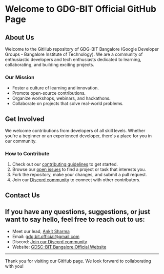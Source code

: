 # Welcome to GDG-BIT Official GitHub Page


## About Us

Welcome to the GitHub repository of GDG-BIT Bangalore (Google Developer Groups - Bangalore Institute of Technology). We are a community of enthusiastic developers and tech enthusiasts dedicated to learning, collaborating, and building exciting projects.

### Our Mission

- Foster a culture of learning and innovation.
- Promote open-source contributions.
- Organize workshops, webinars, and hackathons.
- Collaborate on projects that solve real-world problems.


## Get Involved

We welcome contributions from developers of all skill levels. Whether you're a beginner or an experienced developer, there's a place for you in our community.

### How to Contribute

1. Check out our [contributing guidelines](https://github.com/gdsc-bit/newbie-practice#readme) to get started.
2. Browse our [open issues](https://github.com/gdsc-bit/gdsc-bit/issues) to find a project or task that interests you.
3. Fork the repository, make your changes, and submit a pull request.
4. Join our [Discord community](https://discord.gg/vZyfwm9hUx) to connect with other contributors.


## Contact Us

If you have any questions, suggestions, or just want to say hello, feel free to reach out to us:
---

- Meet our lead, [Ankit Sharma](https://github.com/Ankitsharma2023)
- Email: gdg.bit.official@gmail.com
- Discord: [Join our Discord community](https://discord.gg/vZyfwm9hUx)
- Website: [GDSC-BIT Bangalore Official Website](https://gdg.community.dev/gdg-on-campus-bangalore-institute-of-technology-bengaluru-india/)

---

Thank you for visiting our GitHub page. We look forward to collaborating with you!

  
 
